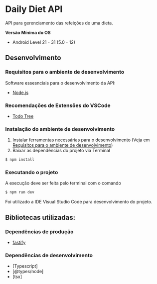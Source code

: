 # Daily Diet API

API para gerenciamento das refeições de uma dieta. 

**Versão Mínima do OS**

- Android Level 21 - 31 (5.0 - 12)

## Desenvolvimento
### Requisitos para o ambiente de desenvolvimento

Software essesnciais para o desenvolvimento da API:

- [Node.js](https://nodejs.org/en)

### Recomendações de Extensões do VSCode

- [Todo Tree](https://marketplace.visualstudio.com/items?itemName=Gruntfuggly.todo-tree)

### Instalação do ambiente de desenvolvimento

1. Instalar ferramentas necessárias para o desenvolvimento (Veja em [Requisitos para o ambiente de desenvolvimento](#requisitos-para-o-ambiente-de-desenvolvimento))
2. Baixar as dependências do projeto via Terminal

```sh
$ npm install
```

### Executando o projeto

A execução deve ser feita pelo terminal com o comando
```sh
$ npm run dev
```
Foi utilizado a IDE Visual Studio Code para desenvolvimento do projeto.

## Bibliotecas utilizadas:

### Dependências de produção

- [fastify](https://fastify.dev/)

### Dependências de desenvolvimento

- [Typescript]
- [@types/node]
- [tsx]
